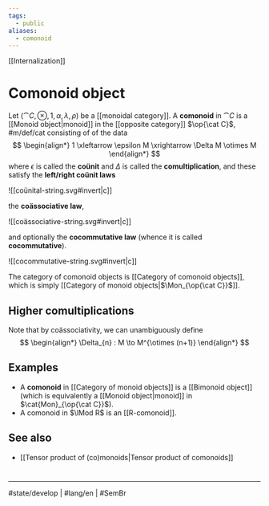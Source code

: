 ```yaml
---
tags:
  - public
aliases:
  - comonoid
---
```

[[Internalization]]
# Comonoid object

Let $(\cat C, \otimes, 1, \alpha,\lambda,\rho)$ be a [[monoidal category]].
A **comonoid** in $\cat C$ is a [[Monoid object|monoid]] in the [[opposite category]] $\op{\cat C}$, #m/def/cat consisting of of the data
$$
\begin{align*}
1 \xleftarrow \epsilon M \xrightarrow \Delta M \otimes M
\end{align*}
$$
where $\epsilon$ is called the **coünit** and $\Delta$ is called the **comultiplication**,
and these satisfy the **left/right coünit laws** 

![[coünital-string.svg#invert|c]]

the **coässociative law**,

![[coässociative-string.svg#invert|c]]

and optionally the **cocommutative law** (whence it is called **cocommutative**).

![[cocommutative-string.svg#invert|c]]

The category of comonoid objects is [[Category of comonoid objects]], which is simply [[Category of monoid objects|$\Mon_{\op{\cat C}}$]].


## Higher comultiplications
Note that by coässociativity, we can unambiguously define
$$
\begin{align*}
\Delta_{n} : M \to M^{\otimes (n+1)}
\end{align*}
$$

## Examples

- A **comonoid** in [[Category of monoid objects]] is a [[Bimonoid object]] (which is equivalently a [[Monoid object|monoid]] in $\cat{Mon}_{\op{\cat C}}$).
- A comonoid in $\lMod R$ is an [[R-comonoid]].

## See also

- [[Tensor product of (co)monoids|Tensor product of comonoids]]

#
---
#state/develop | #lang/en | #SemBr
